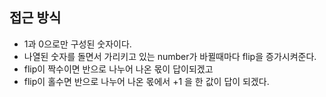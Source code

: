 ## 접근 방식
  - 1과 0으로만 구성된 숫자이다.
  - 나열된 숫자를 돌면서 가리키고 있는 number가 바뀔때마다 flip을 증가시켜준다.
  - flip이 짝수이면 반으로 나누어 나온 몫이 답이되겠고
  - flip이 홀수면 반으로 나누어 나온 몫에서 +1 을 한 값이 답이 되겠다.
  
